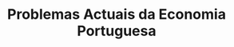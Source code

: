 ---
ref: sol-030-0234
title: ["Problemas Actuais da Economia Portuguesa"]
author_name: ["unknown author"]
publisher: ["unknown publisher"]
year: "unknown date"
origin: ["Portugal"]
formats: ["book"]
disciplines: ["graphic-design"]
tags:
layout: artifact
status: ["production"]
published: false
int_published: false
image_count:
date_added: 2023-06-16
batch:
---